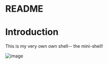 
# README 

# Introduction

This is my very own own shell-- the mini-shell!

![image](https://user-images.githubusercontent.com/35156624/90904325-1f235000-e39d-11ea-918e-0390e60993a1.png)
